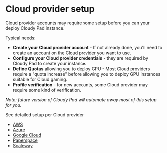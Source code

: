 # Cloud provider setup

Cloud provider accounts may require some setup before you can your deploy Cloudy Pad instance.

Typical needs:
- **Create your Cloud provider account** - If not already done, you'll need to create an account on the Cloud provider you want to use. 
- **Configure your Cloud provider credentials** - they are required by Cloudy Pad to create your instance.
- **Define Quotas** allowing you to deploy GPU - Most Cloud providers require a "quota increase" before allowing you to deploy GPU instances suitable for Cloud gaming. 
- **Profile verification** - for new accounts, some Cloud provider may require some kind of verification. 

_Note: future version of Cloudy Pad will automate away most of this setup for you._

See detailed setup per Cloud provider:

- [AWS](aws.md)
- [Azure](azure.md)
- [Google Cloud](gcp.md)
- [Paperspace](paperspace.md)
- [Scaleway](scaleway.md)
